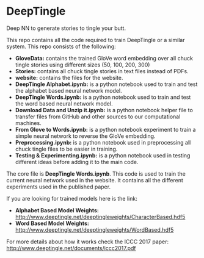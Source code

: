 # DeepTingle
Deep NN to generate stories to tingle your butt.

This repo contains all the code required to train DeepTingle or a similar system.
This repo consists of the following:
- **GloveData:** contains the trained GloVe word embedding over all chuck tingle stories using different sizes (50, 100, 200, 300)
- **Stories:** contains all chuck tingle stories in text files instead of PDFs.
- **website:** contains the files for the website.
- **DeepTingle Alphabet.ipynb:** is a python notebook used to train and test the alphabet based neural network model.
- **DeepTingle Words.ipynb:** is a python notebook used to train and test the word based neural network model.
- **Download Data and Unzip it.ipynb:** is a python notebook helper file to transfer files from GitHub and other sources to our computational machines.
- **From Glove to Words.ipynb:** is a python notebook experiment to train a simple neural network to reverse the GloVe embedding.
- **Preprocessing.ipynb:** is a python notebook used in preprocessing all chuck tingle files to be easier in training.
- **Testing & Experimenting.ipynb:** is a python notebook used in testing different ideas before adding it to the main code.

The core file is **DeepTingle Words.ipynb**. This code is used to train the current neural network used in the website. It contains all the different experiments used in the published paper. 

If you are looking for trained models here is the link:
- **Alphabet Based Model Weights:** http://www.deeptingle.net/deeptingleweights/CharacterBased.hdf5
- **Word Based Model Weights:** http://www.deeptingle.net/deeptingleweights/WordBased.hdf5

For more details about how it works check the ICCC 2017 paper: http://www.deeptingle.net/documents/iccc2017.pdf
